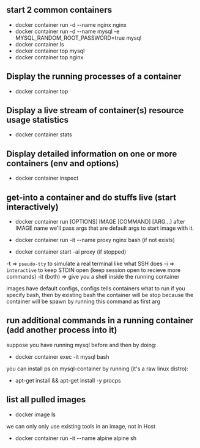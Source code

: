 ## start 2 common containers
- docker container run -d --name nginx nginx
- docker container run -d --name mysql -e MYSQL_RANDOM_ROOT_PASSWORD=true mysql
- docker container ls
- docker container top mysql
- docker container top nginx

## Display the running processes of a container
- docker container top <container-name>

## Display a live stream of container(s) resource usage statistics
- docker container stats <container-name>

## Display detailed information on one or more containers (env and options)
- docker container inspect <container-name>

## get-into a container and do stuffs live (start interactively)
- docker container run [OPTIONS] IMAGE [COMMAND] [ARG...]
after IMAGE name we'll pass args that are default args to start image with it.

- docker container run -it --name proxy nginx bash (if not exists)
- docker container start -ai proxy (if stopped)

-t => `pseudo-tty` to simulate a real terminal like what SSH does
-i => `interactive` to keep STDIN open (keep session open to recieve more commands)
-it (both) => give you a shell inside the running container

images have default configs, configs tells containers what to run
if you specify bash, then by existing bash the container will be stop
because the container will be spawn by running this command as first arg

## run additional commands in a running container (add another process into it)
suppose you have running mysql before and then by doing:
- docker container exec -it mysql bash

you can install ps on mysql-container by running (it's a raw linux distro):
- apt-get install && apt-get install -y procps

## list all pulled images
- docker image ls

we can only only use existing tools in an image, not in Host 
- docker container run -it --name alpine  alpine sh
